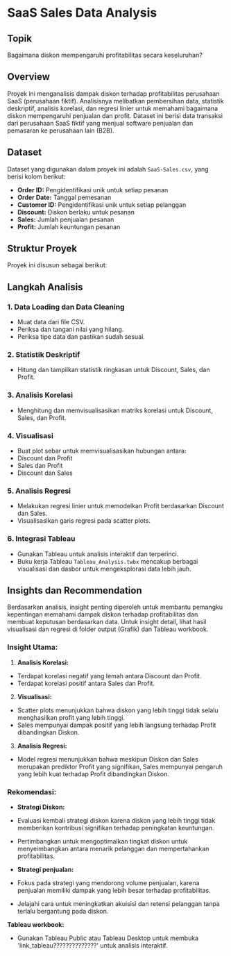 # SaaS Sales Data Analysis

## Topik
Bagaimana diskon mempengaruhi profitabilitas secara keseluruhan?

## Overview
Proyek ini menganalisis dampak diskon terhadap profitabilitas perusahaan SaaS (perusahaan fiktif). Analisisnya melibatkan pembersihan data, statistik deskriptif, analisis korelasi, dan regresi linier untuk memahami bagaimana diskon mempengaruhi penjualan dan profit. Dataset ini berisi data transaksi dari perusahaan SaaS fiktif yang menjual software penjualan dan pemasaran ke perusahaan lain (B2B).

## Dataset
Dataset yang digunakan dalam proyek ini adalah `SaaS-Sales.csv`, yang berisi kolom berikut:
- **Order ID:** Pengidentifikasi unik untuk setiap pesanan
- **Order Date:** Tanggal pemesanan
- **Customer ID:** Pengidentifikasi unik untuk setiap pelanggan
- **Discount:** Diskon berlaku untuk pesanan
- **Sales:** Jumlah penjualan pesanan
- **Profit:** Jumlah keuntungan pesanan

## Struktur Proyek
Proyek ini disusun sebagai berikut:

## Langkah Analisis

### 1. Data Loading dan Data Cleaning
- Muat data dari file CSV.
- Periksa dan tangani nilai yang hilang.
- Periksa tipe data dan pastikan sudah sesuai.

### 2. Statistik Deskriptif
- Hitung dan tampilkan statistik ringkasan untuk Discount, Sales, dan Profit.

### 3. Analisis Korelasi
- Menghitung dan memvisualisasikan matriks korelasi untuk Discount, Sales, dan Profit.

### 4. Visualisasi
- Buat plot sebar untuk memvisualisasikan hubungan antara:
 - Discount dan Profit
 - Sales dan Profit
 - Discount dan Sales

### 5. Analisis Regresi
- Melakukan regresi linier untuk memodelkan Profit berdasarkan Discount dan Sales.
- Visualisasikan garis regresi pada scatter plots.

### 6. Integrasi Tableau
- Gunakan Tableau untuk analisis interaktif dan terperinci.
- Buku kerja Tableau `Tableau_Analysis.twbx` mencakup berbagai visualisasi dan dasbor untuk mengeksplorasi data lebih jauh.

## Insights dan Recommendation
Berdasarkan analisis, insight penting diperoleh untuk membantu pemangku kepentingan memahami dampak diskon terhadap profitabilitas dan membuat keputusan berdasarkan data. Untuk insight detail, lihat hasil visualisasi dan regresi di folder output (Grafik) dan Tableau workbook.

### Insight Utama:
1. **Analisis Korelasi:**
 - Terdapat korelasi negatif yang lemah antara Discount dan Profit.
 - Terdapat korelasi positif antara Sales dan Profit.

2. **Visualisasi:**
 - Scatter plots menunjukkan bahwa diskon yang lebih tinggi tidak selalu menghasilkan profit yang lebih tinggi.
 - Sales mempunyai dampak positif yang lebih langsung terhadap Profit dibandingkan Diskon.

3. **Analisis Regresi:**
 - Model regresi menunjukkan bahwa meskipun Diskon dan Sales merupakan prediktor Profit yang signifikan, Sales mempunyai pengaruh yang lebih kuat terhadap Profit dibandingkan Diskon.

### Rekomendasi:
- **Strategi Diskon:**
 - Evaluasi kembali strategi diskon karena diskon yang lebih tinggi tidak memberikan kontribusi signifikan terhadap peningkatan keuntungan.
 - Pertimbangkan untuk mengoptimalkan tingkat diskon untuk menyeimbangkan antara menarik pelanggan dan mempertahankan profitabilitas.

- **Strategi penjualan:**
 - Fokus pada strategi yang mendorong volume penjualan, karena penjualan memiliki dampak yang lebih besar terhadap profitabilitas.
 - Jelajahi cara untuk meningkatkan akuisisi dan retensi pelanggan tanpa terlalu bergantung pada diskon.

**Tableau workbook:**
- Gunakan Tableau Public atau Tableau Desktop untuk membuka 'link_tableau??????????????' untuk analisis interaktif.

